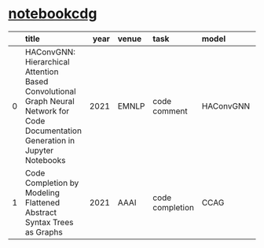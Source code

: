 # [notebookcdg](https://paperswithcode.com/dataset/notebookcdg)
|    | title                                                                                                                             |   year | venue   | task            | model     | pdf                                    | code                                              |
|---:|:----------------------------------------------------------------------------------------------------------------------------------|-------:|:--------|:----------------|:----------|:---------------------------------------|:--------------------------------------------------|
|  0 | HAConvGNN: Hierarchical Attention Based Convolutional Graph Neural Network for Code Documentation Generation in Jupyter Notebooks |   2021 | EMNLP   | code comment    | HAConvGNN | [📑](https://arxiv.org/abs/2104.01002) | [:octocat:](https://github.com/xuyeliu/HAConvGNN) |
|  1 | Code Completion by Modeling Flattened Abstract Syntax Trees as Graphs                                                             |   2021 | AAAI    | code completion | CCAG      | [📑](https://arxiv.org/abs/2104.01002) | [:octocat:](https://github.com/xuyeliu/HAConvGN)  |
